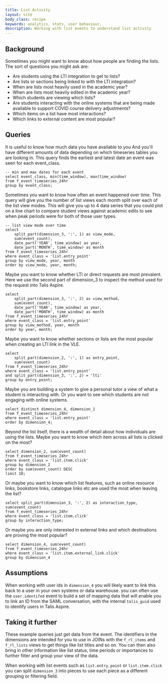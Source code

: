 ```yaml
---
title: List Activity
layout: site
body_class: recipe
keywords: analytics, stats, user behaviour,
description: Working with list events to understand list activity
---
```


## Background

Sometimes you might want to know about how people are finding the lists. The sort of questions you might ask are:

* Are students using the LTI integration to get to lists?
* Are lists or sections being linked to with the LTI integration?
* When are lists most heavily used in the academic year?
* When are lists most heavily edited in the academic year?
* Which students are viewing which lists?
* Are students interacting with the online systems that are being made available to support COVID course delivery adjustments?
* Which items on a list have most interactions?
* Which links to external content are most popular?

## Queries

It is useful to know how much data you have available to you And you'll have different amounts of data depending on which timeseries tables you are looking in. This query finds the earliest and latest date an event was seen for each event_class.

```redshift
-- min and max dates for each event
select event_class, min(time_window), max(time_window)
from f_event_timeseries_24hr
group by event_class;
```

Sometimes you want to know how often an event happened over time. This query will give you the number of list views each month split over each of the list view modes. This will give you up to 4 data series that you could plot on a line chart to compare student views against academic edits to see when peak periods were for both of those user types.

```redshift
-- list view mode over time
select 
    split_part(dimension_3, ':', 1) as view_mode,
    sum(event_count), 
    date_part('YEAR', time_window) as year,
    date_part('MONTH', time_window) as month
from f_event_timeseries_24hr
where event_class = 'list.entry_point'
group by view_mode, year, month
order by view_mode, year, month;
```

Maybe you want to know whether LTI or direct requests are most prevalent. Here we use the second part of dimension_3 to inspect the method used for the request into Talis Aspire. 

```redshift
select
    split_part(dimension_3, ':', 2) as view_method,
    sum(event_count), 
    date_part('YEAR', time_window) as year,
    date_part('MONTH', time_window) as month    
from f_event_timeseries_24hr
where event_class = 'list.entry_point'
group by view_method, year, month
order by year, month;
```

Maybe you want to know whether sections or lists are the most popular when creating an LTI link in the VLE.

```redshift
select
    split_part(dimension_2, ':', 1) as entry_point,
    sum(event_count) 
from f_event_timeseries_24hr
where event_class = 'list.entry_point'
and split_part(dimension_3, ':', 2) = 'lti' 
group by entry_point;
```

Maybe you are building a system to give a personal tutor a view of what a student is interacting with. Or you want to see which students are not engaging with online systems.

```redshift
select distinct dimension_4, dimension_1
from f_event_timeseries_24hr
where event_class = 'list.entry_point'
order by dimension_4;
```

Beyond the list itself, there is a wealth of detail about how individuals are using the lists. Maybe you want to know which item across all lists is clicked on the most?

```redshift
select dimension_2, sum(event_count)
from f_event_timeseries_24hr
where event_class = 'list.item.click'
group by dimension_2
order by sum(event_count) DESC
limit 10;
```

Or maybe you want to know which list features, such as online resource links, bookstore links, catalogue links etc are used the most when leaving the list?

```redshift
select split_part(dimension_3, ':', 2) as interaction_type, sum(event_count)
from f_event_timeseries_24hr
where event_class = 'list.item.click'
group by interaction_type;
```

Or maybe you are only interested in external links and which destinations are proving the most popular?

```redshift
select dimension_4, sum(event_count)
from f_event_timeseries_24hr
where event_class = 'list.item.external_link.click'
group by dimension_4
```

## Assumptions

When working with user ids in `dimension_4` you will likely want to link this back to a user in your own systems or data warehouse. you can often use the `user.identifed` event to build a set of mapping data that will enable you to link an ID from the SAML conversation, with the internal `talis_guid` used to identify users in Talis Aspire.

## Taking it further

These example queries just get data from the event. The identifiers in the dimensions are intended for you to use in JOINs with the `f_rl_items` and `f_rl_lists` views to get things like list titles and so on. You can then also bring in other information like list status, time periods or importances to further filter and group your view of the data.

When working with list events such as `list.entry_point` or `list.item.click` you can split `dimension_3` into pieces to use each piece as a different grouping or filtering field.